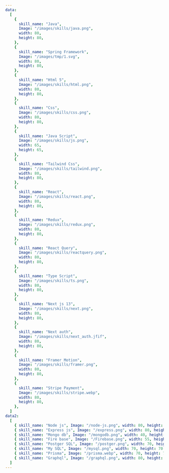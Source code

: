 ```yaml
---
data:
  [
    {
      skill_name: "Java",
      Image: "/images/skills/java.png",
      width: 80,
      height: 80,
    },
    {
      skill_name: "Spring Framework",
      Image: "/images/tmp/1.svg",
      width: 80,
      height: 80,
    },
    {
      skill_name: "Html 5",
      Image: "/images/skills/html.png",
      width: 80,
      height: 80,
    },
    {
      skill_name: "Css",
      Image: "/images/skills/css.png",
      width: 80,
      height: 80,
    },
    {
      skill_name: "Java Script",
      Image: "/images/skills/js.png",
      width: 65,
      height: 65,
    },
    {
      skill_name: "Tailwind Css",
      Image: "/images/skills/tailwind.png",
      width: 80,
      height: 80,
    },
    {
      skill_name: "React",
      Image: "/images/skills/react.png",
      width: 80,
      height: 80,
    },
    {
      skill_name: "Redux",
      Image: "/images/skills/redux.png",
      width: 80,
      height: 80,
    },
    {
      skill_name: "React Query",
      Image: "/images/skills/reactquery.png",
      width: 80,
      height: 80,
    },
    {
      skill_name: "Type Script",
      Image: "/images/skills/ts.png",
      width: 80,
      height: 80,
    },
    {
      skill_name: "Next js 13",
      Image: "/images/skills/next.png",
      width: 80,
      height: 80,
    },
    {
      skill_name: "Next auth",
      Image: "/images/skills/next_auth.jfif",
      width: 80,
      height: 80,
    },
    {
      skill_name: "Framer Motion",
      Image: "/images/skills/framer.png",
      width: 80,
      height: 80,
    },
    {
      skill_name: "Stripe Payment",
      Image: "/images/skills/stripe.webp",
      width: 80,
      height: 80,
    },
  ]
data2:
  [
    { skill_name: "Node js", Image: "/node-js.png", width: 80, height: 80 },
    { skill_name: "Express js", Image: "/express.png", width: 80, height: 80 },
    { skill_name: "Mongo db", Image: "/mongodb.png", width: 40, height: 40 },
    { skill_name: "Fire base", Image: "/Firebase.png", width: 55, height: 55 },
    { skill_name: "Postger SQL", Image: "/postger.png", width: 70, height: 70 },
    { skill_name: "My SQL", Image: "/mysql.png", width: 70, height: 70 },
    { skill_name: "Prisma", Image: "/prisma.webp", width: 70, height: 70 },
    { skill_name: "Graphql", Image: "/graphql.png", width: 80, height: 80 },
  ]
---
```

